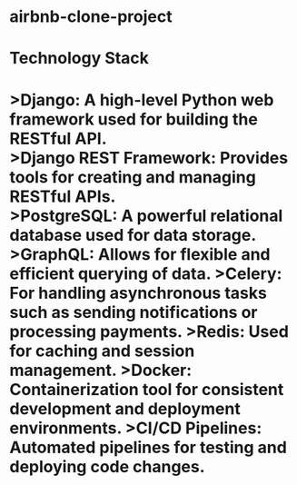 # airbnb-clone-project

<h1>Technology Stack<h1>
>Django: A high-level Python web framework used for building the RESTful API.</br>
>Django REST Framework: Provides tools for creating and managing RESTful APIs.</br>
>PostgreSQL: A powerful relational database used for data storage.</br>
>GraphQL: Allows for flexible and efficient querying of data.
>Celery: For handling asynchronous tasks such as sending notifications or processing payments.
>Redis: Used for caching and session management.
>Docker: Containerization tool for consistent development and deployment environments.
>CI/CD Pipelines: Automated pipelines for testing and deploying code changes.
